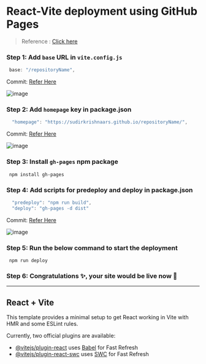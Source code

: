 # React-Vite deployment using GitHub Pages

> Reference : [Click here](https://youtu.be/hn1IkJk24ow?si=mqOZyurEs1KvL7Ke)

### Step 1: Add `base` URL in `vite.config.js`

```javascript
 base: "/repositoryName",
```

Commit: [Refer Here](https://github.com/SudirKrishnaaRS/react-vite-deployment-template/commit/f55ac5033d7b56ccd64ff0bd2dbcbd3e8017a516)


![image](https://github.com/user-attachments/assets/53a4c06c-ec31-45de-ab30-6febbdc7878f)

### Step 2: Add `homepage` key in package.json

```javascript
  "homepage": "https://sudirkrishnaars.github.io/repositoryName/",
```

Commit: [Refer Here](https://github.com/SudirKrishnaaRS/react-vite-deployment-template/commit/1a3bd7facccd57b939efa3b7f5faa3dac4f052ec)


![image](https://github.com/user-attachments/assets/5f9fb3ec-795c-437d-8d9f-0a1448f15b5f)

### Step 3: Install `gh-pages` npm package

```
 npm install gh-pages
```

### Step 4: Add scripts for predeploy and deploy in package.json

```javascript
  "predeploy": "npm run build",
  "deploy": "gh-pages -d dist" 
```

Commit: [Refer Here](https://github.com/SudirKrishnaaRS/react-vite-deployment-template/commit/04393aa6b8ac1188cc84a64761e123c3f741c3e4)


![image](https://github.com/user-attachments/assets/19369638-d672-4958-b6d9-32aee6893076)

### Step 5: Run the below command to start the deployment
```
 npm run deploy
```

### Step 6: Congratulations ✨, your site would be live now 🚀

---

## React + Vite 

This template provides a minimal setup to get React working in Vite with HMR and some ESLint rules.

Currently, two official plugins are available:

- [@vitejs/plugin-react](https://github.com/vitejs/vite-plugin-react/blob/main/packages/plugin-react) uses [Babel](https://babeljs.io/) for Fast Refresh
- [@vitejs/plugin-react-swc](https://github.com/vitejs/vite-plugin-react/blob/main/packages/plugin-react-swc) uses [SWC](https://swc.rs/) for Fast Refresh
